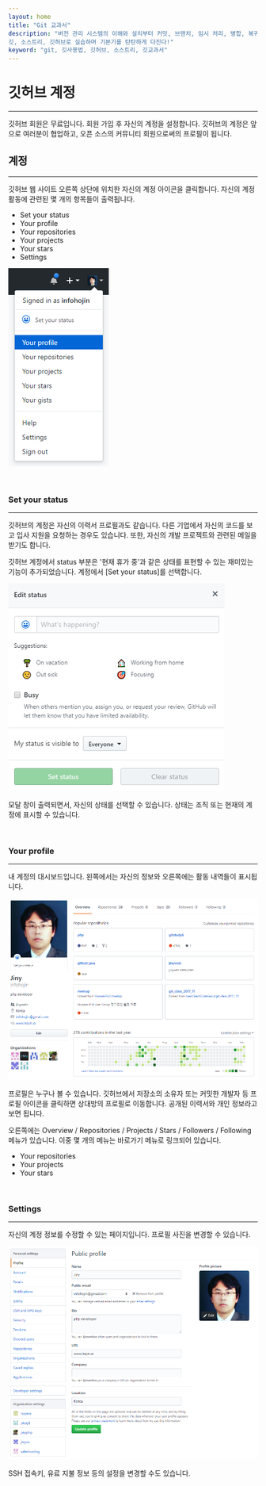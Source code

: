 ```yaml
---
layout: home
title: "Git 교과서"
description: "버전 관리 시스템의 이해와 설치부터 커밋, 브랜치, 임시 처리, 병합, 복귀, 서브모듈, 태그까지
깃, 소스트리, 깃허브로 실습하며 기본기를 탄탄하게 다진다!"
keyword: "git, 깃사용법, 깃허브, 소스트리, 깃교과서"
---
```

# 깃허브 계정
<hr>
깃허브 회원은 무료입니다. 회원 가입 후 자신의 계정을 설정합니다. 
깃허브의 계정은 앞으로 여러분이 협업하고, 오픈 소스의 커뮤니티 회원으로써의 프로필이 됩니다.

<br>

## 계정
<hr>
깃허브 웹 사이트 오른쪽 상단에 위치한 자신의 계정 아이콘을 클릭합니다. 
자신의 계정 활동에 관련된 몇 개의 항목들이 출력됩니다.

* Set your status
* Your profile
* Your repositories
* Your projects
* Your stars
* Settings

![github](./img/account_01.png)

<br>

### Set your status
<hr>
깃허브의 계정은 자신의 이력서 프로필과도 같습니다. 다른 기업에서 자신의 코드를 보고 입사 지원을 요청하는 경우도 있습니다. 
또한, 자신의 개발 프로젝트와 관련된 메일을 받기도 합니다. 

깃허브 계정에서 status 부분은 '현재 휴가 중'과 같은 상태를 표현할 수 있는 재미있는 기능이 추가되었습니다. 
계정에서 [Set your status]를 선택합니다.

![github](./img/account_02.png)

모달 창이 출력되면서, 자신의 상태를 선택할 수 있습니다. 상태는 조직 또는 현재의 계정에 표시할 수 있습니다.

<br>

### Your profile
<hr>
내 계정의 대시보드입니다. 왼쪽에서는 자신의 정보와 오른쪽에는 활동 내역들이 표시됩니다.

![github](./img/account_03.png)
 
프로필은 누구나 볼 수 있습니다. 깃허브에서 저장소의 소유자 또는 커밋한 개발자 등 프로필 아이콘을 클릭하면 상대방의 프로필로 이동합니다. 
공개된 이력서와 개인 정보라고 보면 됩니다.

오른쪽에는 Overview / Repositories / Projects / Stars / Followers / Following 메뉴가 있습니다. 
이중 몇 개의 메뉴는 바로가기 메뉴로 링크되어 있습니다.

* Your repositories
* Your projects
* Your stars

<br>

### Settings
<hr>
자신의 계정 정보를 수정할 수 있는 페이지입니다. 프로필 사진을 변경할 수 있습니다. 

![github](./img/account_04.png)
 
SSH 접속키, 유료 지불 정보 등의 설정을 변경할 수도 있습니다.

<br><br>